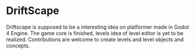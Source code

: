 # DriftScape

Driftscape is supposed to  be a interesting idea on platformer made in Godot 4 Engine. The game core is finished, levels idea of level editor is yet to be realized.
Contributions are welcome to create levels and level objects and concepts.
